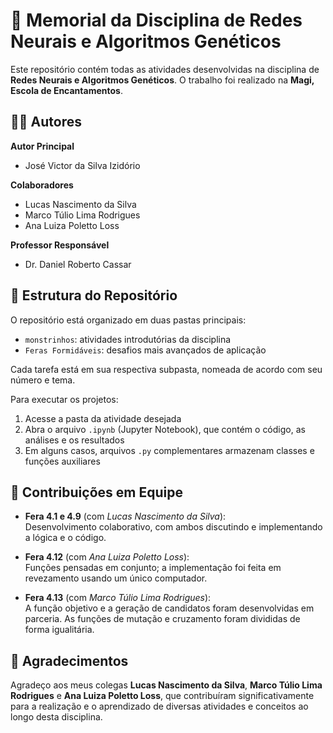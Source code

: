 # 🧠 Memorial da Disciplina de Redes Neurais e Algoritmos Genéticos

Este repositório contém todas as atividades desenvolvidas na disciplina de **Redes Neurais e Algoritmos Genéticos**. O trabalho foi realizado na **Magi, Escola de Encantamentos**.

## 👨‍🎓 Autores

**Autor Principal**  
- José Victor da Silva Izidório

**Colaboradores**  
- Lucas Nascimento da Silva  
- Marco Túlio Lima Rodrigues  
- Ana Luiza Poletto Loss

**Professor Responsável**  
- Dr. Daniel Roberto Cassar

## 📂 Estrutura do Repositório

O repositório está organizado em duas pastas principais:

- `monstrinhos`: atividades introdutórias da disciplina  
- `Feras Formidáveis`: desafios mais avançados de aplicação

Cada tarefa está em sua respectiva subpasta, nomeada de acordo com seu número e tema.

Para executar os projetos:

1. Acesse a pasta da atividade desejada
2. Abra o arquivo `.ipynb` (Jupyter Notebook), que contém o código, as análises e os resultados
3. Em alguns casos, arquivos `.py` complementares armazenam classes e funções auxiliares

## 🤝 Contribuições em Equipe

- **Fera 4.1 e 4.9** (com *Lucas Nascimento da Silva*):  
  Desenvolvimento colaborativo, com ambos discutindo e implementando a lógica e o código.

- **Fera 4.12** (com *Ana Luiza Poletto Loss*):  
  Funções pensadas em conjunto; a implementação foi feita em revezamento usando um único computador.

- **Fera 4.13** (com *Marco Túlio Lima Rodrigues*):  
  A função objetivo e a geração de candidatos foram desenvolvidas em parceria. As funções de mutação e cruzamento foram divididas de forma igualitária.

## 🙏 Agradecimentos

Agradeço aos meus colegas **Lucas Nascimento da Silva**, **Marco Túlio Lima Rodrigues** e **Ana Luiza Poletto Loss**, que contribuíram significativamente para a realização e o aprendizado de diversas atividades e conceitos ao longo desta disciplina.
